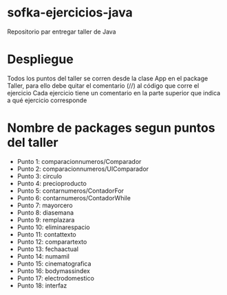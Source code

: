 # sofka-ejercicios-java
Repositorio par entregar taller de Java

# Despliegue
Todos los puntos del taller se corren desde la clase App en el package Taller, para ello debe quitar el comentario (//) al código que corre el ejercicio
Cada ejercicio tiene un comentario en la parte superior que indica a qué ejercicio corresponde

# Nombre de packages segun puntos del taller
* Punto 1: comparacionnumeros/Comparador
* Punto 2: comparacionnumeros/UIComparador
* Punto 3: circulo
* Punto 4: precioproducto
* Punto 5: contarnumeros/ContadorFor
* Punto 6: contarnumeros/ContadorWhile
* Punto 7: mayorcero
* Punto 8: diasemana
* Punto 9: remplazara
* Punto 10: eliminarespacio
* Punto 11: contattexto
* Punto 12: comparartexto
* Punto 13: fechaactual
* Punto 14: numamil
* Punto 15: cinematografica
* Punto 16: bodymassindex
* Punto 17: electrodomestico
* Punto 18: interfaz

